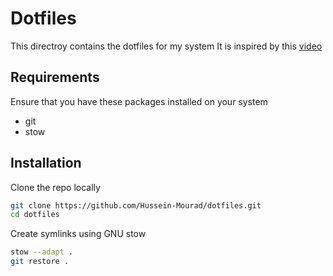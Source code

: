 # Dotfiles

This directroy contains the dotfiles for my system 
It is inspired by this [video](https://www.youtube.com/watch?v=y6XCebnB9gs)

## Requirements

Ensure that you have these packages installed on your system

- git
- stow


## Installation

Clone the repo locally

```bash
git clone https://github.com/Hussein-Mourad/dotfiles.git
cd dotfiles
```

Create symlinks using GNU stow
```bash
stow --adapt .
git restore .
```
